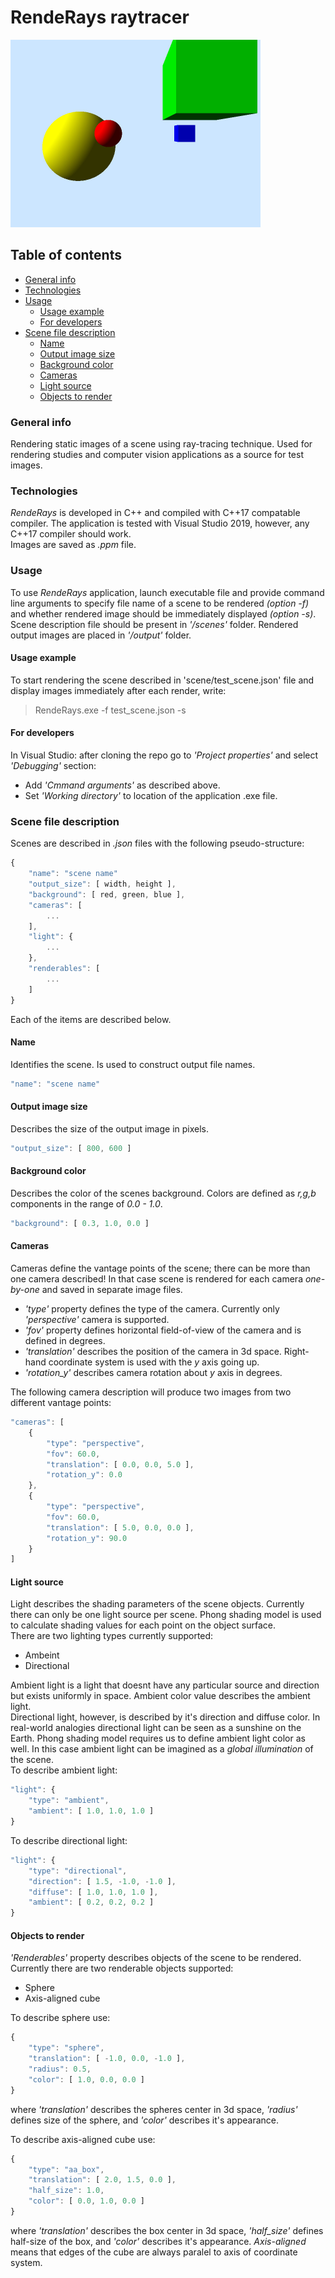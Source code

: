 # RendeRays raytracer
<img src="screenshot.jpg" alt="Screenshot" width="400"/>  

## Table of contents
* [General info](#general-info)
* [Technologies](#technologies)
* [Usage](#usage)
	* [Usage example](#usage-example)
	* [For developers](#for-developers)
* [Scene file description](#scene-file-description)
	* [Name](#name)
	* [Output image size](#output-image-size)
	* [Background color](#background-color)
	* [Cameras](#cameras)
	* [Light source](#light-source)
	* [Objects to render](#objects-to-render)
### General info
Rendering static images of a scene using ray-tracing technique. 
Used for rendering studies and computer vision applications as a source for test images.
### Technologies
*RendeRays* is developed in C++ and compiled with C++17 compatable compiler.
The application is tested with Visual Studio 2019, however, any C++17 compiler should work.  
Images are saved as *.ppm* file.
### Usage
To use *RendeRays* application, launch executable file and provide command line arguments to specify
file name of a scene to be rendered *(option -f)* and whether rendered image should be immediately displayed *(option -s)*.
Scene description file should be present in *'/scenes'* folder.
Rendered output images are placed in *'/output'* folder.
#### Usage example
To start rendering the scene described in 'scene/test_scene.json' file and display images immediately after each render, write:
> RendeRays.exe -f test_scene.json -s
#### For developers
In Visual Studio: after cloning the repo go to *'Project properties'* and select *'Debugging'* section:  
- Add *'Cmmand arguments'* as described above.
- Set *'Working directory'* to location of the application .exe file.
### Scene file description
Scenes are described in *.json* files with the following pseudo-structure:
```javascript
{
	"name": "scene name"
	"output_size": [ width, height ],
	"background": [ red, green, blue ],
	"cameras": [
		...
	],
	"light": {
		...
	},
	"renderables": [
		...
	]
}
```  
Each of the items are described below.
#### Name
Identifies the scene. Is used to construct output file names.
```javascript
"name": "scene name"
```  
#### Output image size
Describes the size of the output image in pixels.
```javascript
"output_size": [ 800, 600 ]
```  
#### Background color
Describes the color of the scenes background. Colors are defined as *r,g,b* components in the range of *0.0 - 1.0*.
```javascript
"background": [ 0.3, 1.0, 0.0 ]
```  
#### Cameras
Cameras define the vantage points of the scene; there can be more than one camera described! In that case 
scene is rendered for each camera *one-by-one* and saved in separate image files.  
- *'type'* property defines the type of the camera. Currently only *'perspective'* camera is supported.  
- *'fov'* property defines horizontal field-of-view of the camera and is defined in degrees.  
- *'translation'* describes the position of the camera in 3d space. Right-hand coordinate system is used
with the *y* axis going up.  
- *'rotation_y'* describes camera rotation about *y* axis in degrees.  

The following camera description will produce two images from two different vantage points:  
```javascript
"cameras": [
	{
		"type": "perspective",
		"fov": 60.0,
		"translation": [ 0.0, 0.0, 5.0 ],
		"rotation_y": 0.0
	},
	{
		"type": "perspective",
		"fov": 60.0,
		"translation": [ 5.0, 0.0, 0.0 ],
		"rotation_y": 90.0
	}
]
```  
#### Light source
Light describes the shading parameters of the scene objects. Currently there can only be one light source per scene. 
Phong shading model is used to calculate shading values for each point on the object surface.  
There are two lighting types currently supported:  
- Ambeint
- Directional  

Ambient light is a light that doesnt have any particular source and direction but exists uniformly in space. Ambient color 
value describes the ambient light.  
Directional light, however, is described by it's direction and diffuse color. In real-world analogies directional light can be seen
as a sunshine on the Earth. Phong shading model requires us to define ambient light color as well. In this case ambient light can
be imagined as a *global illumination* of the scene.  
To describe ambient light:
```javascript
"light": {
	"type": "ambient",
	"ambient": [ 1.0, 1.0, 1.0 ]
}
```  
To describe directional light:  
```javascript
"light": {
	"type": "directional",
	"direction": [ 1.5, -1.0, -1.0 ],
	"diffuse": [ 1.0, 1.0, 1.0 ],
	"ambient": [ 0.2, 0.2, 0.2 ]
}
```  
#### Objects to render
*'Renderables'* property describes objects of the scene to be rendered. 
Currently there are two renderable objects supported:  
- Sphere
- Axis-aligned cube  

To describe sphere use:
```javascript
{
    "type": "sphere",
    "translation": [ -1.0, 0.0, -1.0 ],
    "radius": 0.5,
    "color": [ 1.0, 0.0, 0.0 ]
}
```  
where *'translation'* describes the spheres center in 3d space, *'radius'* defines size of the sphere,
and *'color'* describes it's appearance.  

To describe axis-aligned cube use:  
```javascript
{
    "type": "aa_box",
    "translation": [ 2.0, 1.5, 0.0 ],
    "half_size": 1.0,
    "color": [ 0.0, 1.0, 0.0 ]
}
```  
where *'translation'* describes the box center in 3d space, *'half_size'* defines half-size of the box,
and *'color'* describes it's appearance.  *Axis-aligned* means that edges of the cube are always paralel to axis of
coordinate system.